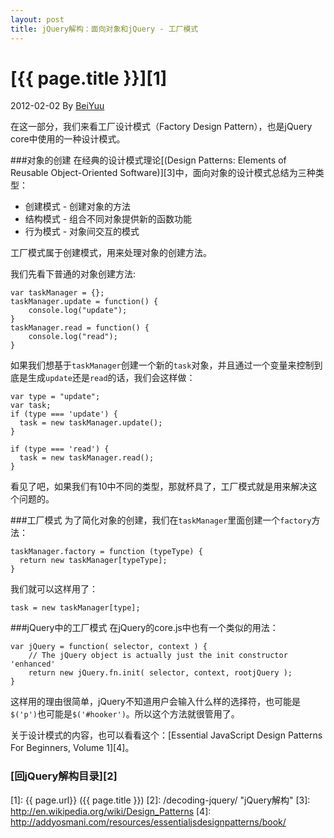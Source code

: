 ```yaml
---
layout: post
title: jQuery解构：面向对象和jQuery - 工厂模式
---
```

# [{{ page.title }}][1]
2012-02-02 By [BeiYuu][]

在这一部分，我们来看工厂设计模式（Factory Design Pattern），也是jQuery core中使用的一种设计模式。

###对象的创建
在经典的设计模式理论[(Design Patterns: Elements of Reusable Object-Oriented Software)][3]中，面向对象的设计模式总结为三种类型：

<ul>
<li>创建模式 - 创建对象的方法</li>
<li>结构模式 - 组合不同对象提供新的函数功能</li>
<li>行为模式 - 对象间交互的模式</li>
</ul>

工厂模式属于创建模式，用来处理对象的创建方法。

我们先看下普通的对象创建方法:

    var taskManager = {};
    taskManager.update = function() {
        console.log("update");
    }
    taskManager.read = function() {
        console.log("read");
    }

如果我们想基于`taskManager`创建一个新的`task`对象，并且通过一个变量来控制到底是生成`update`还是`read`的话，我们会这样做：

    var type = "update";
    var task;
    if (type === 'update') {
      task = new taskManager.update();
    }
     
    if (type === 'read') {
      task = new taskManager.read();
    }

看见了吧，如果我们有10中不同的类型，那就杯具了，工厂模式就是用来解决这个问题的。

###工厂模式
为了简化对象的创建，我们在`taskManager`里面创建一个`factory`方法：

    taskManager.factory = function (typeType) {
      return new taskManager[typeType];
    }

我们就可以这样用了：

    task = new taskManager[type];

###jQuery中的工厂模式
在jQuery的core.js中也有一个类似的用法：

    var jQuery = function( selector, context ) {
        // The jQuery object is actually just the init constructor 'enhanced'
        return new jQuery.fn.init( selector, context, rootjQuery );
    }

这样用的理由很简单，jQuery不知道用户会输入什么样的选择符，也可能是`$('p')`也可能是`$('#hooker')`。所以这个方法就很管用了。

关于设计模式的内容，也可以看看这个：[Essential JavaScript Design Patterns For Beginners, Volume 1][4]。


### [回jQuery解构目录][2]
[BeiYuu]:    http://beiyuu.com  "BeiYuu"
[jQuery]:   http://jquery.com/ "jQuery"
[1]:    {{ page.url}}  ({{ page.title }})
[2]:    /decoding-jquery/ "jQuery解构"
[3]:    http://en.wikipedia.org/wiki/Design_Patterns
[4]:    http://addyosmani.com/resources/essentialjsdesignpatterns/book/
